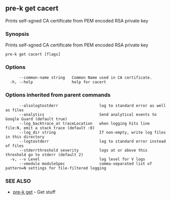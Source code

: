 ## pre-k get cacert

Prints self-sgned CA certificate from PEM encoded RSA private key

### Synopsis


Prints self-sgned CA certificate from PEM encoded RSA private key

```
pre-k get cacert [flags]
```

### Options

```
      --common-name string   Common Name used in CA certificate.
  -h, --help                 help for cacert
```

### Options inherited from parent commands

```
      --alsologtostderr                  log to standard error as well as files
      --analytics                        Send analytical events to Google Guard (default true)
      --log_backtrace_at traceLocation   when logging hits line file:N, emit a stack trace (default :0)
      --log_dir string                   If non-empty, write log files in this directory
      --logtostderr                      log to standard error instead of files
      --stderrthreshold severity         logs at or above this threshold go to stderr (default 2)
  -v, --v Level                          log level for V logs
      --vmodule moduleSpec               comma-separated list of pattern=N settings for file-filtered logging
```

### SEE ALSO
* [pre-k get](pre-k_get.md)	 - Get stuff

